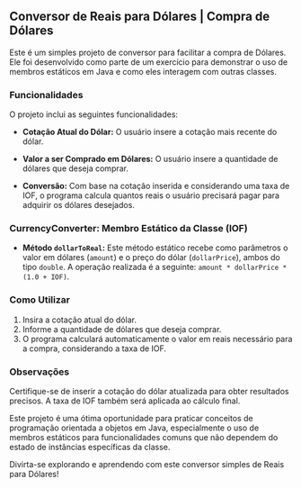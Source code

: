 ## Conversor de Reais para Dólares | Compra de Dólares

Este é um simples projeto de conversor para facilitar a compra de Dólares. Ele foi desenvolvido como parte de um exercício para demonstrar o uso de membros estáticos em Java e como eles interagem com outras classes.

### Funcionalidades

O projeto inclui as seguintes funcionalidades:

- **Cotação Atual do Dólar:** O usuário insere a cotação mais recente do dólar.
  
- **Valor a ser Comprado em Dólares:** O usuário insere a quantidade de dólares que deseja comprar.
  
- **Conversão:** Com base na cotação inserida e considerando uma taxa de IOF, o programa calcula quantos reais o usuário precisará pagar para adquirir os dólares desejados.

### CurrencyConverter: Membro Estático da Classe (IOF)

- **Método `dollarToReal`:** Este método estático recebe como parâmetros o valor em dólares (`amount`) e o preço do dólar (`dollarPrice`), ambos do tipo `double`. A operação realizada é a seguinte: `amount * dollarPrice * (1.0 + IOF)`.

### Como Utilizar

1. Insira a cotação atual do dólar.
2. Informe a quantidade de dólares que deseja comprar.
3. O programa calculará automaticamente o valor em reais necessário para a compra, considerando a taxa de IOF.

### Observações

Certifique-se de inserir a cotação do dólar atualizada para obter resultados precisos. A taxa de IOF também será aplicada ao cálculo final.

Este projeto é uma ótima oportunidade para praticar conceitos de programação orientada a objetos em Java, especialmente o uso de membros estáticos para funcionalidades comuns que não dependem do estado de instâncias específicas da classe.

Divirta-se explorando e aprendendo com este conversor simples de Reais para Dólares!
